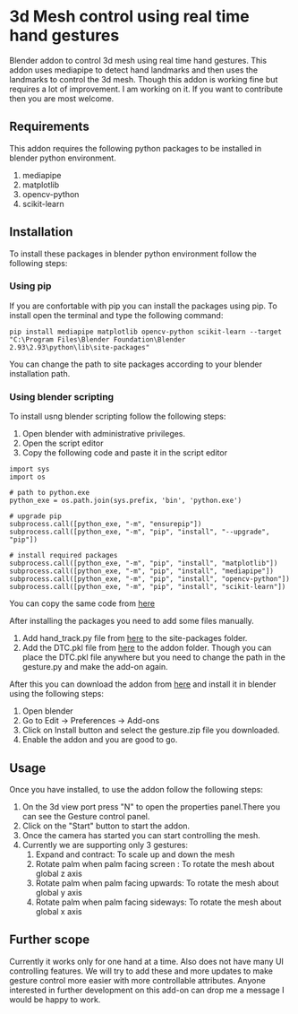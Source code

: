 # **3d Mesh control using real time hand gestures**
Blender addon to control 3d mesh using real time hand gestures. This addon uses mediapipe to detect hand landmarks and then uses the landmarks to control the 3d mesh. Though this addon is working fine but requires a lot of improvement. I am working on it. If you want to contribute then you are most welcome.
## **Requirements**
This addon requires the following python packages to be installed in blender python environment.
1. mediapipe
2. matplotlib
3. opencv-python
4. scikit-learn
## **Installation**
To install these packages in blender python environment follow the following steps:
### Using pip
If you are confortable with pip you can install the packages using pip. To install open the terminal and type the following command:

``` pip install mediapipe matplotlib opencv-python scikit-learn --target "C:\Program Files\Blender Foundation\Blender 2.93\2.93\python\lib\site-packages" ```

You can change the path to site packages according to your blender installation path.
### Using blender scripting
To install usng blender scripting follow the following steps:
1. Open blender with administrative privileges.
2. Open the script editor
3. Copy the following code and paste it in the script editor
``` import subprocess
import sys
import os

# path to python.exe
python_exe = os.path.join(sys.prefix, 'bin', 'python.exe')

# upgrade pip
subprocess.call([python_exe, "-m", "ensurepip"])
subprocess.call([python_exe, "-m", "pip", "install", "--upgrade", "pip"])

# install required packages
subprocess.call([python_exe, "-m", "pip", "install", "matplotlib"])
subprocess.call([python_exe, "-m", "pip", "install", "mediapipe"])
subprocess.call([python_exe, "-m", "pip", "install", "opencv-python"])
subprocess.call([python_exe, "-m", "pip", "install", "scikit-learn"])
```
You can copy the same code from [here](install_requirements.py)

After installing the packages you need to add some files manually.
1. Add hand_track.py file from [here](hand_track.py) to the site-packages folder.
2. Add the DTC.pkl file from [here](DTC.pkl) to the addon folder.
Though you can place the DTC.pkl file anywhere but you need to change the path in the gesture.py and make the add-on again.

After this you can download the addon from [here](gesture.zip) and install it in blender using the following steps:
1. Open blender
2. Go to Edit -> Preferences -> Add-ons
3. Click on Install button and select the gesture.zip file you downloaded.
4. Enable the addon and you are good to go.

## **Usage**
Once you have installed, to use the addon follow the following steps:
1. On the 3d view port press "N" to open the properties panel.There you can see the Gesture control panel.
2. Click on the "Start" button to start the addon.
3. Once the camera has started you can start controlling the mesh.
4. Currently we are supporting only 3 gestures:
    1. Expand and contract: To scale up and down the mesh
    2. Rotate palm when palm facing screen : To rotate the mesh about global z axis
    3. Rotate palm when palm facing upwards: To rotate the mesh about global y axis
    4. Rotate palm when palm facing sideways: To rotate the mesh about global x axis
    
    
    
 ## Further scope
Currently it works only for one hand at a time. Also does not have many UI controlling features.
We will try to add these and more updates to make gesture control more easier with more controllable attributes.
Anyone interested in further development on this add-on can drop me a message I would be happy to work.
